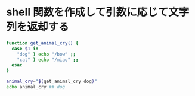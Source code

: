 # shell 関数を作成して引数に応じて文字列を返却する
```sh
function get_animal_cry() {  
  case $1 in  
    "dog" ) echo "/bow" ;;  
    "cat" ) echo "/miao" ;;  
  esac
}

animal_cry="$(get_animal_cry dog)"
echo animal_cry ## dog
```